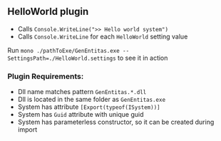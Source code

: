 ## HelloWorld plugin
  - Calls `Console.WriteLine(">> Hello world system")`
  - Calls `Console.WriteLine` for each `HelloWorld` setting value

Run `mono ./pathToExe/GenEntitas.exe --SettingsPath=./HelloWorld.settings` to see it in action

### Plugin Requirements:
  - Dll name matches pattern `GenEntitas.*.dll`
  - Dll is located in the same folder as `GenEntitas.exe`
  - System has attribute `[Export(typeof(ISystem))]`
  - System has `Guid` attribute with unique guid
  - System has parameterless constructor, so it can be created during import
